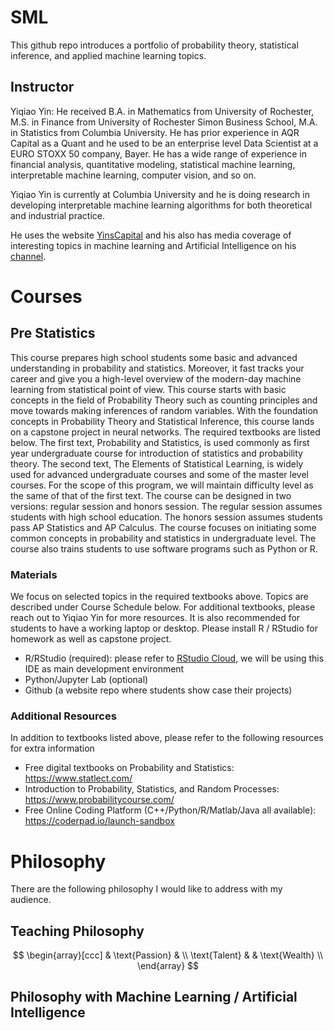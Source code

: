 # SML

This github repo introduces a portfolio of probability theory, statistical inference, and applied machine learning topics.

## Instructor

Yiqiao Yin: He received B.A. in Mathematics from University of Rochester, M.S. in Finance from University of Rochester Simon Business School, M.A. in Statistics from Columbia University. He has prior experience in AQR Capital as a Quant and he used to be an enterprise level Data Scientist at a EURO STOXX 50 company, Bayer. He has a wide range of experience in financial analysis, quantitative modeling, statistical machine learning, interpretable machine learning, computer vision, and so on.

Yiqiao Yin is currently at Columbia University and he is doing research in developing interpretable machine learning algorithms for both theoretical and industrial practice.

He uses the website [YinsCapital](https://yinscapital.com/) and his also has media coverage of interesting topics in machine learning and Artificial Intelligence on his [channel](https://youtube.com/YiqiaoYin/).

# Courses

## Pre Statistics

This course prepares high school students some basic and advanced understanding in probability and statistics. Moreover, it fast tracks your career and give you a high-level overview of the modern-day machine learning from statistical point of view. This course starts with basic concepts in the field of Probability Theory such as counting principles and move towards making inferences of random variables. With the foundation concepts in Probability Theory and Statistical Inference, this course lands on a capstone project in neural networks. The required textbooks are listed below. The first text, Probability and Statistics, is used commonly as first year undergraduate course for introduction of statistics and probability theory. The second text, The Elements of Statistical Learning, is widely used for advanced undergraduate courses and some of the master level courses. For the scope of this program, we will maintain difficulty level as the same of that of the first text. The course can be designed in two versions: regular session and honors session. The regular session assumes students with high school education. The honors session assumes students pass AP Statistics and AP Calculus. The course focuses on initiating some common concepts in probability and statistics in undergraduate level. The course also trains students to use software programs such as Python or R.

### Materials

We focus on selected topics in the required textbooks above. Topics are described under Course Schedule below. For additional textbooks, please reach out to Yiqiao Yin for more resources. It is also recommended for students to have a working laptop or desktop. Please install R / RStudio for homework as well as capstone project.
- R/RStudio (required): please refer to [RStudio Cloud](https://rstudio.cloud/), we will be using this IDE as main development environment
- Python/Jupyter Lab (optional)
- Github (a website repo where students show case their projects)

### Additional Resources

In addition to textbooks listed above, please refer to the following resources for extra information
- Free digital textbooks on Probability and Statistics: https://www.statlect.com/
- Introduction to Probability, Statistics, and Random Processes:  https://www.probabilitycourse.com/ 
- Free Online Coding Platform (C++/Python/R/Matlab/Java all available): https://coderpad.io/launch-sandbox 

# Philosophy

There are the following philosophy I would like to address with my audience. 

## Teaching Philosophy

$$
\begin{array}[ccc]
              & \text{Passion} & \\
\text{Talent} &                & \text{Wealth} \\
\end{array}
$$

## Philosophy with Machine Learning / Artificial Intelligence
